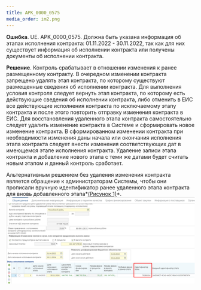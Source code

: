 ```yaml
---
title: APK_0000_0575
media_order: im2.png
---
```


**Ошибка**.
UE. APK_0000_0575. Должна быть указана информация об этапах исполнения контракта: 01.11.2022 - 30.11.2022, так как для них существует информация об исполнении контракта или получены документы об исполнении контракта.

**Решение**.
Контроль срабатывает в отношении изменения к ранее размещенному контракту. В очередном изменении контракта запрещено удалять этап контракта, по которому существуют размещенные сведения об исполнении контракта. Для выполнения условия контроля следует вернуть этап контракта, по которому есть действующие сведения об исполнении контракта, либо отменить в ЕИС все действующие исполнения контракта по исключаемому этапу контракта и после этого повторить отправку изменения контракта в ЕИС. Для восстановления удаленного этапа контракта самостоятельно следует удалить изменение контракта в Системе и сформировать новое изменение контракта. В сформированном изменении контракта при необходимости изменения даны начала или окончания исполнения этапа контракта следует внести изменения соответствующих дат в имеющемся этапе исполнения контракта. Удаление записи этапа контракта и добавление нового этапа с теми же датами будет считать новым этапом и данный контроль сработает.

Альтернативным решением без удаления изменения контракта является обращение к администраторам Системы, чтобы они прописали вручную идентификатор ранее удаленного этапа контракта для вновь добавленного этапа*[(Рисунок 1)](#ris-01)*.
![Рисунок 1.Идентификатор этапа](im2.png?id=ris-01)
